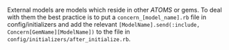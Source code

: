 External models are models which reside in other _ATOMS_ or gems. To deal with them the best practice is to put a `concern_[model_name].rb` file in config/initializers and add the relevant `[ModelName].send(:include, Concern[GemName][ModelName])` to the file in `config/initializers/after_initialize.rb`.